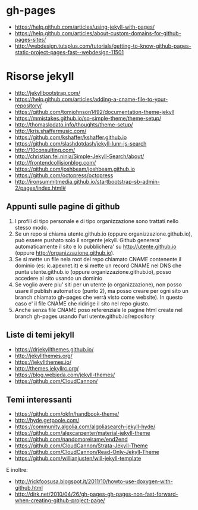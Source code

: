 gh-pages
===
* https://help.github.com/articles/using-jekyll-with-pages/
* https://help.github.com/articles/about-custom-domains-for-github-pages-sites/
* http://webdesign.tutsplus.com/tutorials/getting-to-know-github-pages-static-project-pages-fast--webdesign-11501


Risorse jekyll
====

* http://jekyllbootstrap.com/
* https://help.github.com/articles/adding-a-cname-file-to-your-repository/
* https://github.com/tomjohnson1492/documentation-theme-jekyll
* https://mmistakes.github.io/so-simple-theme/theme-setup/
* http://thomaslodato.info/thoughts/theme-setup/
* http://kris.shaffermusic.com/   
* https://github.com/kshaffer/kshaffer.github.io
* https://github.com/slashdotdash/jekyll-lunr-js-search
* http://10consulting.com/
* http://christian.fei.ninja/Simple-Jekyll-Search/about/
* http://frontendcollisionblog.com/  
* https://github.com/joshbeam/joshbeam.github.io 
* https://github.com/octopress/octopress
* http://ironsummitmedia.github.io/startbootstrap-sb-admin-2/pages/index.html#

Appunti sulle pagine di github
---
1. I profili di tipo personale e di tipo organizzazione sono trattati nello stesso modo.
2. Se un repo si chiama utente.github.io (oppure organizzazione.github.io), può essere pushato solo il sorgente jekyll. Github generera' automaticamente il sito e lo pubblichera' su http://utente.github.io (oppure http://organizzazione.github.io). 
3. Se si mette un file nela root del repo chiamato CNAME contenente il dominio (es: ic.apexnet.it) e si mette un record CNAME nel DNS che punta utente.github.io (oppure organizzazione.github.io), posso accedere al sito usando un dominio
4. Se voglio avere piu' siti per un utente (o organizzazione), non posso usare il publish automatico (punto 2), ma posso creare per ogni sito un branch chiamato gh-pages che verrà visto come website). In questo caso e' il file CNAME che ridirige il sito nel repo giusto.
5. Anche senza file CNAME poso referenziale le pagine html create nel branch gh-pages usando l'url utente.github.io/repository

Liste di temi jekyll
---
* https://drjekyllthemes.github.io/
* http://jekyllthemes.org/
* https://jekyllthemes.io/
* http://themes.jekyllrc.org/
* https://blog.webjeda.com/jekyll-themes/
* https://github.com/CloudCannon/


Temi interessanti
---
* https://github.com/okfn/handbook-theme/
* http://hyde.getpoole.com/
* https://community.algolia.com/algoliasearch-jekyll-hyde/
* https://github.com/alexcarpenter/material-jekyll-theme
* https://github.com/nandomoreirame/end2end
* https://github.com/CloudCannon/Strata-Jekyll-Theme
* https://github.com/CloudCannon/Read-Only-Jekyll-Theme
* https://github.com/willianjusten/will-jekyll-template

E inoltre: 
* http://rickfoosusa.blogspot.it/2011/10/howto-use-doxygen-with-github.html
* http://dirk.net/2010/04/26/gh-pages-gh-pages-non-fast-forward-when-creating-github-project-page/
